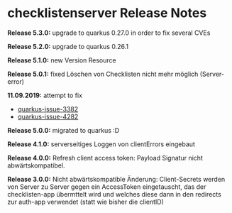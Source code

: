 # checklistenserver Release Notes

__Release 5.3.0:__ upgrade to quarkus 0.27.0 in order to fix several CVEs

__Release 5.2.0:__ upgrade to quarkus 0.26.1

__Release 5.1.0:__ new Version Resource

__Release 5.0.1:__ fixed Löschen von Checklisten nicht mehr möglich (Server-error)

__11.09.2019:__ attempt to fix

* [quarkus-issue-3382](https://github.com/quarkusio/quarkus/issues/3382)
* [quarkus-issue-4282](https://github.com/quarkusio/quarkus/pull/4282)

__Release 5.0.0:__ migrated to quarkus :D

__Release 4.1.0:__ serverseitiges Loggen von clientErrors eingebaut

__Release 4.0.0:__ Refresh client access token: Payload Signatur nicht abwärtskompatibel.

__Release 3.0.0:__ Nicht abwärtskompatible Änderung: Client-Secrets werden von Server zu Server gegen ein AccessToken eingetauscht, das der checklisten-app übermttelt wird und welches diese dann in den redirects zur auth-app verwendet (statt wie bisher die clientID)
